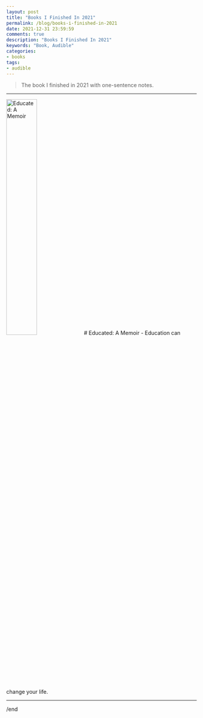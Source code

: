 ```yaml
---
layout: post
title: "Books I Finished In 2021"
permalink: /blog/books-i-finished-in-2021
date: 2021-12-31 23:59:59
comments: true
description: "Books I Finished In 2021"
keywords: "Book, Audible"
categories:
- books
tags:
- audible
---
```


> The book I finished in 2021 with one-sentence notes.

---

<img src="https://m.media-amazon.com/images/I/41dIDDpGepL._SL500_.jpg" alt="Educated: A Memoir" style="width:40%;">
# Educated: A Memoir
- Education can change your life.

---

/end